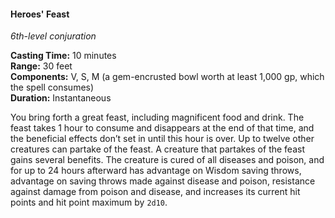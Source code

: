 #### Heroes' Feast
<!-- TODO Check and tag this spell -->
<!-- markdownlint-disable-next-line no-emphasis-as-heading -->
_6th-level conjuration_

**Casting Time:** 10 minutes \
**Range:** 30 feet \
**Components:** V, S, M (a gem-encrusted bowl worth at least 1,000 gp, which the spell consumes) \
**Duration:** Instantaneous

You bring forth a great feast, including magnificent food and drink.
The feast takes 1 hour to consume and disappears at the end of that time, and the beneficial effects don’t set in until this hour is over.
Up to twelve other creatures can partake of the feast.
A creature that partakes of the feast gains several benefits.
The creature is cured of all diseases and poison, and for up to 24 hours afterward has advantage on Wisdom saving throws, advantage on saving throws made against disease and poison, resistance against damage from poison and disease, and increases its current hit points and hit point maximum by `2d10`.
